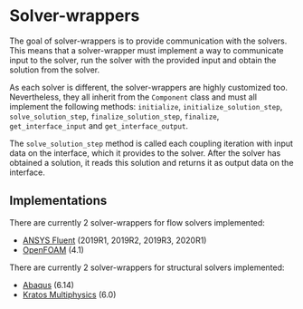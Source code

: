 # Solver-wrappers

The goal of solver-wrappers is to provide communication with the solvers. This  means that a solver-wrapper must implement a way to communicate input to the solver, run the solver with the provided input and obtain the solution from the solver. 

As each solver is different, the solver-wrappers are highly customized too. Nevertheless, they all inherit from the `Component` class and must all implement the following methods: `initialize`, `initialize_solution_step`, `solve_solution_step`, `finalize_solution_step`, `finalize`, `get_interface_input` and `get_interface_output`. 

The `solve_solution_step` method is called each coupling iteration with input data on the interface, which it provides to the solver. After the solver has obtained a solution, it reads this solution and returns it as output data on the interface.

## Implementations

There are currently 2 solver-wrappers for flow solvers implemented:

-   [ANSYS Fluent](fluent/fluent.md) (2019R1, 2019R2, 2019R3, 2020R1)
-   [OpenFOAM](openfoam/openfoam.md) (4.1)

There are currently 2 solver-wrappers for structural solvers implemented:

-   [Abaqus](abaqus/abaqus.md) (6.14)
-   [Kratos Multiphysics](kratos/kratos.md) (6.0)
